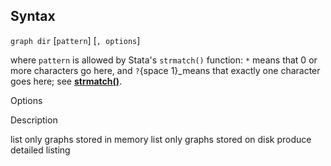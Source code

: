 ## Syntax

`graph dir` \[`pattern`\] \[`, options`\]

where `pattern` is allowed by Stata's `strmatch()` function: `*` means
that 0 or more characters go here, and `?`<span options="1">{space
1}_means that exactly one character goes here; see
[<strong>strmatch()</strong>](http://www.stata.com/help.cgi?strmatch()).

Options

Description

list only graphs stored in memory list only graphs stored on disk
produce detailed listing
